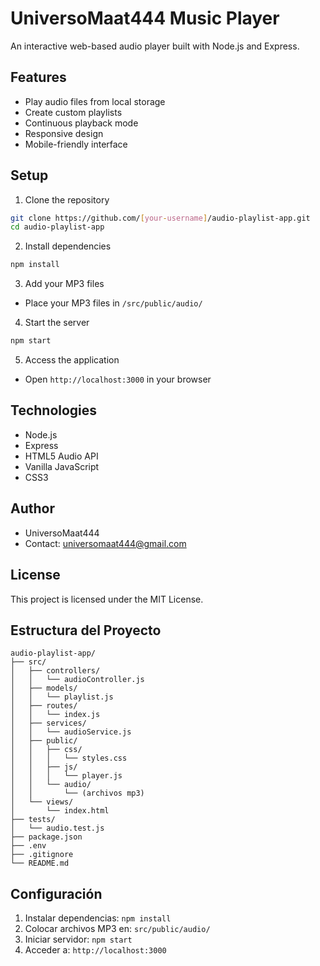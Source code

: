 # UniversoMaat444 Music Player

An interactive web-based audio player built with Node.js and Express.

## Features
- Play audio files from local storage
- Create custom playlists
- Continuous playback mode
- Responsive design
- Mobile-friendly interface

## Setup
1. Clone the repository
```bash
git clone https://github.com/[your-username]/audio-playlist-app.git
cd audio-playlist-app
```

2. Install dependencies
```bash
npm install
```

3. Add your MP3 files
- Place your MP3 files in `/src/public/audio/`

4. Start the server
```bash
npm start
```

5. Access the application
- Open `http://localhost:3000` in your browser

## Technologies
- Node.js
- Express
- HTML5 Audio API
- Vanilla JavaScript
- CSS3

## Author
- UniversoMaat444
- Contact: universomaat444@gmail.com

## License
This project is licensed under the MIT License.

## Estructura del Proyecto
```
audio-playlist-app/
├── src/
│   ├── controllers/
│   │   └── audioController.js
│   ├── models/
│   │   └── playlist.js
│   ├── routes/
│   │   └── index.js
│   ├── services/
│   │   └── audioService.js
│   ├── public/
│   │   ├── css/
│   │   │   └── styles.css
│   │   ├── js/
│   │   │   └── player.js
│   │   └── audio/
│   │       └── (archivos mp3)
│   └── views/
│       └── index.html
├── tests/
│   └── audio.test.js
├── package.json
├── .env
├── .gitignore
└── README.md
```

## Configuración
1. Instalar dependencias: `npm install`
2. Colocar archivos MP3 en: `src/public/audio/`
3. Iniciar servidor: `npm start`
4. Acceder a: `http://localhost:3000`